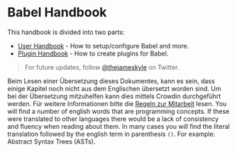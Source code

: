 # Babel Handbook

This handbook is divided into two parts:

  * [User Handbook](user-handbook.md) - How to setup/configure Babel and more.
  * [Plugin Handbook](plugin-handbook.md) - How to create plugins for Babel.

> For future updates, follow [@thejameskyle](https://twitter.com/thejameskyle) on Twitter.

Beim Lesen einer Übersetzung dieses Dokumentes, kann es sein, dass einige Kapitel noch nicht aus dem Englischen übersetzt worden sind. Um bei der Übersetzung mitzuhelfen kann dies mittels Crowdin durchgeführt werden. Für weitere Informationen bitte die [Regeln zur Mitarbeit](/CONTRIBUTING.md) lesen. You will find a number of english words that are programming concepts. If these were translated to other languages there would be a lack of consistency and fluency when reading about them. In many cases you will find the literal translation followed by the english term in parenthesis `()`. For example: Abstract Syntax Trees (ASTs).